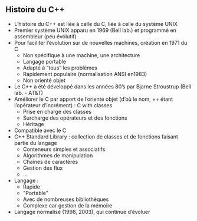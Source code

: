 Histoire du C++
-----
* L’histoire du C++ est liée à celle du C, liée à celle du système UNIX
* Premier système UNIX apparu en 1969 (Bell lab.) et programmé en assembleur (peu évolutif)
* Pour faciliter l’évolution sur de nouvelles machines, création en 1971 du C 
  * Non spécifique à une machine, une architecture
  * Langage portable
  * Adapté à “tous” les problèmes
  * Rapidement populaire (normalisation ANSI en1983)
  * Non orienté objet
* Le C++ a été développé dans les années 80’s par Bjarne Stroustrup (Bell lab. - AT&T)
* Améliorer le C par apport de l’orienté objet (d’où le nom, ++ étant l’opérateur d’incrément) : C with classes
  * Prise en charge des classes
  * Surcharge des opérateurs et des fonctions
  * Héritage
* Compatible avec le C
* C++ Standard Library : collection de classes et de fonctions faisant partie du langage
  * Conteneurs simples et associatifs
  * Algorithmes de manipulation
  * Chaînes de caractères
  * Gestion des flux
  * ...
* Langage :
  * Rapide
  * "Portable"
  * Avec de nombreuses bibliothèques
  * Complexe car gestion de la mémoire
* Langage normalisé (1998, 2003), qui continue d’évoluer
